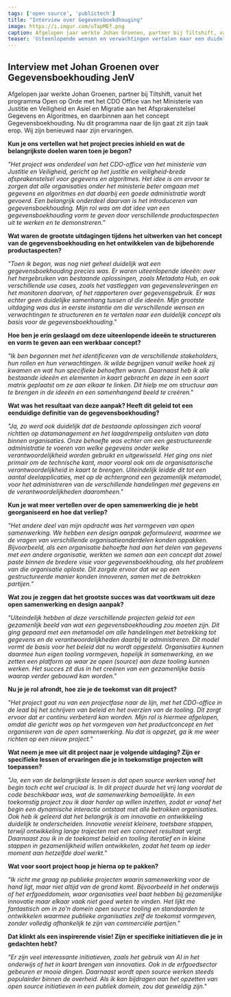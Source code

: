 ```yaml
---
tags: ['open source', 'publictech']
title: "Interview over Gegevensboekdhouging"
image: https://i.imgur.com/uTapMEf.png
caption: Afgelopen jaar werkte Johan Groenen, partner bij Tiltshift, vanuit het programma Open op Orde met het CDO Office van het Ministerie van Justitie en Veiligheid aan het Afsprakenstelsel Gegevens en Algoritmes, en daarbinnen aan het concept Gegevensboekhouding.
teaser: 'Uiteenlopende wensen en verwachtingen vertalen naar een duidelijk concept voor "Gegevensboekhouding"'
---
```

## Interview met Johan Groenen over Gegevensboekhouding JenV

Afgelopen jaar werkte Johan Groenen, partner bij Tiltshift, vanuit het programma Open op Orde met het CDO Office van het Ministerie van Justitie en Veiligheid en Asiel en Migratie aan het Afsprakenstelsel Gegevens en Algoritmes, en daarbinnen aan het concept Gegevensboekhouding. Nu dit programma naar de lijn gaat zit zijn taak erop. Wij zijn benieuwd naar zijn ervaringen.

**Kun je ons vertellen wat het project precies inhield en wat de belangrijkste doelen waren toen je begon?**

*"Het project was onderdeel van het CDO-office van het ministerie van Justitie en Veiligheid, gericht op het justitie en veiligheid-brede afsprakenstelsel voor gegevens en algoritmes. Het idee is om ervoor te zorgen dat alle organisaties onder het ministerie beter omgaan met gegevens en algoritmes en dat daarbij een goede administratie wordt gevoerd. Een belangrijk onderdeel daarvan is het introduceren van gegevensboekhouding. Mijn rol was om dat idee van een gegevensboekhouding vorm te geven door verschillende productaspecten uit te werken en te demonstreren."*

**Wat waren de grootste uitdagingen tijdens het uitwerken van het concept van de gegevensboekhouding en het ontwikkelen van de bijbehorende productaspecten?**

*"Toen ik begon, was nog niet geheel duidelijk wat een gegevensboekhouding precies was. Er waren uiteenlopende ideeën: over het hergebruiken van bestaande oplossingen, zoals Metadata Hub, en ook verschillende use cases, zoals het vastleggen van gegevensleveringen en het monitoren daarvan, of het rapporteren over gegevensgebruik. Er was echter geen duidelijke samenhang tussen al die ideeën. Mijn grootste uitdaging was dus in eerste instantie om die verschillende wensen en verwachtingen te structureren en te vertalen naar een duidelijk concept als basis voor de gegevensboekhouding."*

**Hoe ben je erin geslaagd om deze uiteenlopende ideeën te structureren en vorm te geven aan een werkbaar concept?**

*"Ik ben begonnen met het identificeren van de verschillende stakeholders, hun rollen en hun verwachtingen. Ik wilde begrijpen vanuit welke hoek zij kwamen en wat hun specifieke behoeften waren. Daarnaast heb ik alle bestaande ideeën en elementen in kaart gebracht en deze in een soort matrix geplaatst om ze aan elkaar te linken. Dit hielp me om structuur aan te brengen in de ideeën en een samenhangend beeld te creëren."*

**Wat was het resultaat van deze aanpak? Heeft dit geleid tot een eenduidige definitie van de gegevensboekhouding?**

*"Ja, zo werd ook duidelijk dat de bestaande oplossingen zich vooral richtten op datamanagement en het laagdrempelig ontsluiten van data binnen organisaties. Onze behoefte was echter om een gestructureerde administratie te voeren van welke gegevens onder welke verantwoordelijkheid worden gebruikt en uitgewisseld. Het ging ons niet primair om de technische kant, maar vooral ook om de organisatorische verantwoordelijkheid in kaart te brengen. Uiteindelijk leidde dit tot een aantal deelapplicaties, met op de achtergrond een gezamenlijk metamodel, voor het administreren van de verschillende handelingen met gegevens en de verantwoordelijkheden daaromheen."*

**Kun je wat meer vertellen over de open samenwerking die je hebt georganiseerd en hoe dat verliep?**

*"Het andere deel van mijn opdracht was het vormgeven van open samenwerking. We hebben een design aanpak geformuleerd, waarmee we de vragen van verschillende organisatieonderdelen konden oppakken. Bijvoorbeeld, als een organisatie behoefte had aan het delen van gegevens met een andere organisatie, werkten we samen aan een concept dat zowel paste binnen de bredere visie voor gegevensboekhouding, als het probleem van die organisatie oploste. Dit zorgde ervoor dat we op een gestructureerde manier konden innoveren, samen met de betrokken partijen."*

**Wat zou je zeggen dat het grootste succes was dat voortkwam uit deze open samenwerking en design aanpak?**

*"Uiteindelijk hebben al deze verschillende projecten geleid tot een gezamenlijk beeld van wat een gegevensboekhouding zou moeten zijn. Dit ging gepaard met een metamodel om alle handelingen met betrekking tot gegevens en de verantwoordelijkheden daarbij te administreren. Dit model vormt de basis voor het beleid dat nu wordt opgesteld. Organisaties kunnen daarmee hun eigen tooling vormgeven, hopelijk in samenwerking, en we zetten een platform op waar ze open (source) aan deze tooling kunnen werken. Het succes zit dus in het creëren van een gezamenlijke basis waarop verder gebouwd kan worden."*

**Nu je je rol afrondt, hoe zie je de toekomst van dit project?**

*"Het project gaat nu van een projectfase naar de lijn, met het CDO-office in de lead bij het schrijven van beleid en het overzien van de tooling. Dit zorgt ervoor dat er continu verbeterd kan worden. Mijn rol is hiermee afgelopen, omdat die gericht was op het vormgeven van het productconcept en het organiseren van de open samenwerking. Nu dat is opgezet, ga ik me weer richten op een nieuw project."*

**Wat neem je mee uit dit project naar je volgende uitdaging? Zijn er specifieke lessen of ervaringen die je in toekomstige projecten wilt toepassen?**

*"Ja, een van de belangrijkste lessen is dat open source werken vanaf het begin toch echt wel cruciaal is. In dit project duurde het vrij lang voordat de code beschikbaar was, wat de samenwerking bemoeilijkte. In een toekomstig project zou ik daar harder op willen inzetten, zodat er vanaf het begin een dynamische interactie ontstaat met alle betrokken organisaties. Ook heb ik geleerd dat het belangrijk is om innovatie en ontwikkeling duidelijk te onderscheiden. Innovatie vereist kleinere, toetsbare stappen, terwijl ontwikkeling lange trajecten met een concreet resultaat vergt. Daarnaast zou ik in de toekomst beleid en tooling iteratief en in kleine stappen in gezamenlijkheid willen ontwikkelen, zodat het team op ieder moment aan hetzelfde doel werkt."*

**Wat voor soort project hoop je hierna op te pakken?**

*"Ik richt me graag op publieke projecten waarin samenwerking voor de hand ligt, maar niet altijd van de grond komt. Bijvoorbeeld in het onderwijs of het erfgoeddomein, waar organisaties veel baat hebben bij gezamenlijke innovatie maar elkaar vaak niet goed weten te vinden. Het lijkt me fantastisch om in zo'n domein open source tooling en standaarden te ontwikkelen waarmee publieke organisaties zelf de toekomst vormgeven, zonder volledig afhankelijk te zijn van commerciële partijen."*

**Dat klinkt als een inspirerende visie! Zijn er specifieke initiatieven die je in gedachten hebt?**

*"Er zijn veel interessante initiatieven, zoals het gebruik van AI in het onderwijs of het in kaart brengen van innovaties. Ook in de erfgoedsector gebeuren er mooie dingen. Daarnaast wordt open source werken steeds populairder binnen de overheid. Als ik kan bijdragen aan het opzetten van open source initiatieven in een publiek domein, zou dat geweldig zijn."*